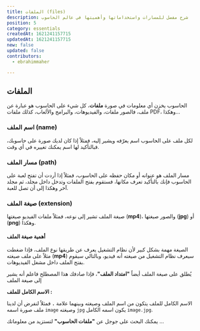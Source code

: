 ```yaml
---
title: الملفات (files)
description: شرح مفصل للمسارات واستخداماتها وأهميتها في عالم الحاسوب
position: 5
category: essentials
createdAt: 1621241157715
updatedAt: 1621241157715
new: false
updated: false
contributors:
  - ebrahimmaher

---
```


## الملفات
الحاسوب يخزن أي معلومات في صورة **ملفات**، كل شيء على الحاسوب هو عبارة عن ملف، فالصور ملفات، والفيديوهات، والبرامج واﻷلعاب، كذلك ملفات PDF، وهكذا...

### اسم الملف (name)
لكل ملف على الحاسوب اسم يعرّفه ويشير إليه، فمثلاً إذا كان لديك صورة على حاسوبك، فبالتأكيد لها اسم يمكنك تغييره في أي وقت.

### مسار الملف (path)
مسار الملف هو عنوانه أو مكان حفظه على الحاسوب، فمثلاً إذا أردت أن تفتح لعبة على الحاسوب فإنك بالتأكيد تعرف مكانها، فستقوم بفتح الملفات وتدخل داخل مجلد، ثم مجلد آخر وهكذا إلى أن تصل للعبة.

### صيغة الملف (extension)
صيغة الملف تشير إلى نوعه، فمثلاً ملفات الفيديو صيغتها (**mp4**)، والصور صيغتها (**jpg**) أو (**png**) وهكذا.

#### أهمية صيغة الملف
الصيغة مهمة بشكل كبير ﻷن نظام التشغيل يعرف عن طريقها نوع الملف، فإذا ضغطت مثلاً على ملف صيغته (**mp4**) سيعرف نظام التشغيل من صيغته أنه فيديو، وبالتالي سيقوم بفتح الملف داخل مشغل الفيديوهات.

<base-alert type="tip">

يُطلق على صيغة الملف أيضاً **"امتداد الملف"**، فإذا صادفك هذا المصطلح فاعلم أنه يشير إلى صيغة الملف

</base-alert>

<base-alert type="info">

**الاسم الكامل للملف :**

الاسم الكامل للملف يتكون من اسم الملف وصيغته وبينهما علامة **`.`** فمثلاً لنفرض أن لدينا ملف صورة اسمه `image` وصيغته `jpg` يكون اسمه الكامل `image.jpg`.

</base-alert>


<base-alert type="next">

يمكنك البحث على جوجل عن **"ملفات الحاسوب"** لتستزيد من معلوماتك ...

</base-alert>
